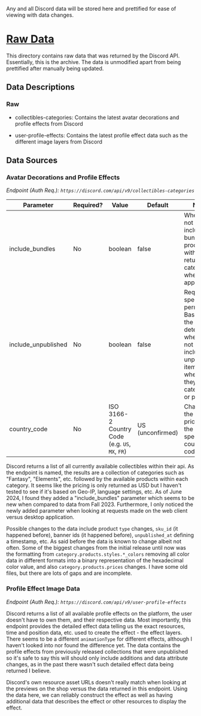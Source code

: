 Any and all Discord data will be stored here and prettified for ease of viewing with data changes.

# [Raw Data](/discord-data/raw/)

This directory contains raw data that was returned by the Discord API. Essentially, this is the archive. The data is unmodified apart from being prettified after manually being updated.

## Data Descriptions

### Raw

-	collectibles-categories: Contains the latest avatar decorations and profile effects from Discord

-	user-profile-effects: Contains the latest profile effect data such as the different image layers from Discord

## Data Sources

### Avatar Decorations and Profile Effects

_Endpoint (Auth Req.): `https://discord.com/api/v9/collectibles-categories`_

| Parameter | Required? | Value | Default | Notes |
|-----------|-----------|-------|---------|-------|
| include_bundles | No | boolean | false | Whether or not to include bundle products within the returned categories where applicable |
| include_unpublished | No | boolean | false | Requires special permission. Based on the name, it determines whether or not to include unpublished items whether they are categories or products |
| country_code | No | ISO 3166-2 Country Code (e.g. `US`, `MX`, `FR`) | US (unconfirmed) | Changes the country pricing the the specified country code |

Discord returns a list of all currently available collectibles within their api. As the endpoint is named, the results are a collection of categories such as "Fantasy", "Elements", etc. followed by the available products within each category. It seems like the pricing is only returned as USD but I haven't tested to see if it's based on Geo-IP, language settings, etc. As of June 2024, I found they added a "include_bundles" parameter which seems to be new when compared to data from Fall 2023. Furthermore, I only noticed the newly added parameter when looking at requests made on the web client versus desktop application.

Possible changes to the data include product `type` changes, `sku_id` (it happened before), banner ids (it happened before), `unpublished_at` defining a timestamp, etc. As said before the data is known to change albeit not often. Some of the biggest changes from the initial release until now was the formatting from `category.products.styles.*_colors` removing all color data in different formats into a binary representation of the hexadecimal color value, and also `category.products.prices` changes. I have some old files, but there are lots of gaps and are incomplete. 

### Profile Effect Image Data

_Endpoint (Auth Req.): `https://discord.com/api/v9/user-profile-effects`_

Discord returns a list of all available profile effects on the platform, the user doesn't have to own them, and their respective data. Most importantly, this endpoint provides the detailed effect data telling us the exact resources, time and position data, etc. used to create the effect - the effect layers. There seems to be a different `animationType` for different effects, although I haven't looked into nor found the difference yet. The data contains the profile effects from previously released collections that were unpublished so it's safe to say this will should only include additions and data attribute changes, as in the past there wasn't such detailed effect data being returned I believe.

Discord's own resource asset URLs doesn't really match when looking at the previews on the shop versus the data returned in this endpoint. Using the data here, we can reliably construct the effect as well as having additional data that describes the effect or other resources to display the effect.